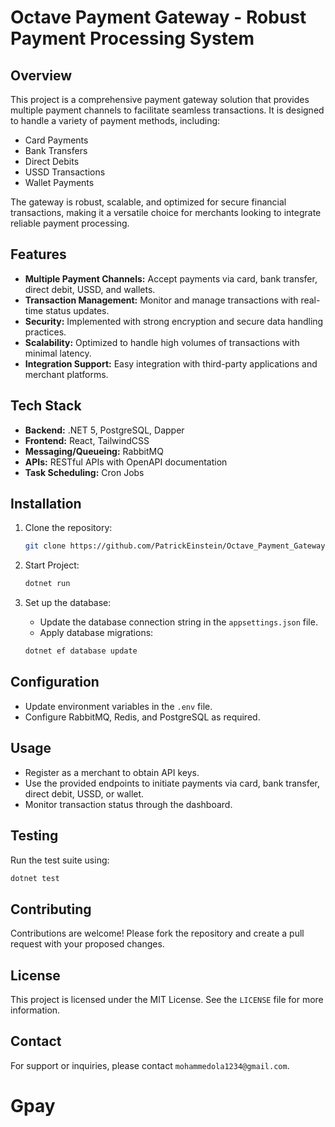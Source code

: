 # Octave Payment Gateway - Robust Payment Processing System

## Overview

This project is a comprehensive payment gateway solution that provides multiple payment channels to facilitate seamless transactions. It is designed to handle a variety of payment methods, including:

* Card Payments
* Bank Transfers
* Direct Debits
* USSD Transactions
* Wallet Payments

The gateway is robust, scalable, and optimized for secure financial transactions, making it a versatile choice for merchants looking to integrate reliable payment processing.

## Features

* **Multiple Payment Channels:** Accept payments via card, bank transfer, direct debit, USSD, and wallets.
* **Transaction Management:** Monitor and manage transactions with real-time status updates.
* **Security:** Implemented with strong encryption and secure data handling practices.
* **Scalability:** Optimized to handle high volumes of transactions with minimal latency.
* **Integration Support:** Easy integration with third-party applications and merchant platforms.

## Tech Stack

* **Backend:** .NET 5, PostgreSQL, Dapper
* **Frontend:** React, TailwindCSS
* **Messaging/Queueing:** RabbitMQ
* **APIs:** RESTful APIs with OpenAPI documentation
* **Task Scheduling:** Cron Jobs

## Installation

1. Clone the repository:

   ```bash
   git clone https://github.com/PatrickEinstein/Octave_Payment_Gateway.git
   ```



2. Start Project:

   ```bash
   dotnet run
   ```

3. Set up the database:

   * Update the database connection string in the `appsettings.json` file.
   * Apply database migrations:

   ```bash
   dotnet ef database update
   ```



## Configuration

* Update environment variables in the `.env` file.
* Configure RabbitMQ, Redis, and PostgreSQL as required.

## Usage

* Register as a merchant to obtain API keys.
* Use the provided endpoints to initiate payments via card, bank transfer, direct debit, USSD, or wallet.
* Monitor transaction status through the dashboard.

## Testing

Run the test suite using:

```bash
dotnet test
```

## Contributing

Contributions are welcome! Please fork the repository and create a pull request with your proposed changes.

## License

This project is licensed under the MIT License. See the `LICENSE` file for more information.

## Contact

For support or inquiries, please contact `mohammedola1234@gmail.com`.
# Gpay
